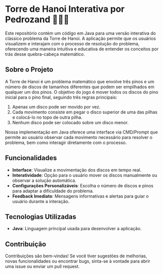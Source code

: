 # Torre de Hanoi Interativa por Pedrozand 🤘🇧🇷

Este repositório contém um código em Java para uma versão interativa do clássico problema da Torre de Hanoi. A aplicação permite que os usuários visualizem e interajam com o processo de resolução do problema, oferecendo uma maneira intuitiva e educativa de entender os conceitos por trás desse quebra-cabeça matemático.

## Sobre o Projeto

A Torre de Hanoi é um problema matemático que envolve três pinos e um número de discos de tamanhos diferentes que podem ser empilhados em qualquer um dos pinos. O objetivo do jogo é mover todos os discos do pino inicial para o pino final, seguindo três regras principais:

1. Apenas um disco pode ser movido por vez.
2. Cada movimento consiste em pegar o disco superior de uma das pilhas e colocá-lo no topo de outra pilha.
3. Nenhum disco pode ser colocado sobre um disco menor.

Nossa implementação em Java oferece uma interface via CMD/Prompt que permite ao usuário observar cada movimento necessário para resolver o problema, bem como interagir diretamente com o processo.

## Funcionalidades

- **Interface**: Visualize a movimentação dos discos em tempo real.
- **Interatividade**: Opção para o usuário mover os discos manualmente ou observar a solução automática.
- **Configurações Personalizáveis**: Escolha o número de discos e pinos para adaptar a dificuldade do problema.
- **Feedback Imediato**: Mensagens informativas e alertas para guiar o usuário durante a interação.

## Tecnologias Utilizadas

- **Java**: Linguagem principal usada para desenvolver a aplicação.

## Contribuição
Contribuições são bem-vindas! Se você tiver sugestões de melhorias, novas funcionalidades ou encontrar bugs, sinta-se à vontade para abrir uma issue ou enviar um pull request.
